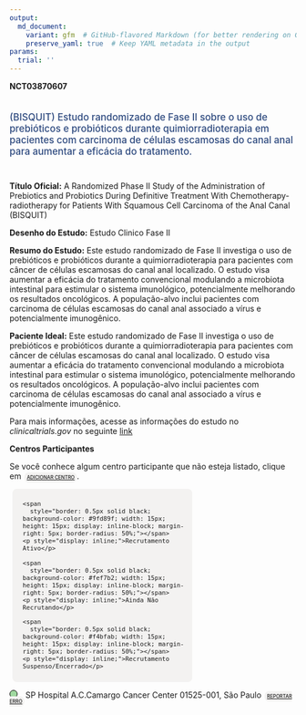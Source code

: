 ```yaml
---
output: 
  md_document:
    variant: gfm  # GitHub-flavored Markdown (for better rendering on GitHub)
    preserve_yaml: true  # Keep YAML metadata in the output
params:
  trial: ''
---
```


**NCT03870607**

<div style="padding: 5px 5px 5px 0px; font-size: 1.20em; font-weight: 500; color: #2E4A7F; text-align: left; margin-bottom: 20px">

(BISQUIT) Estudo randomizado de Fase II sobre o uso de prebióticos e
probióticos durante quimiorradioterapia em pacientes com carcinoma de
células escamosas do canal anal para aumentar a eficácia do tratamento.

</div>

**Título Oficial:** A Randomized Phase II Study of the Administration of
Prebiotics and Probiotics During Definitive Treatment With
Chemotherapy-radiotherapy for Patients With Squamous Cell Carcinoma of
the Anal Canal (BISQUIT)

**Desenho do Estudo:** Estudo Clinico Fase II

**Resumo do Estudo:** Este estudo randomizado de Fase II investiga o uso
de prebióticos e probióticos durante a quimiorradioterapia para
pacientes com câncer de células escamosas do canal anal localizado. O
estudo visa aumentar a eficácia do tratamento convencional modulando a
microbiota intestinal para estimular o sistema imunológico,
potencialmente melhorando os resultados oncológicos. A população-alvo
inclui pacientes com carcinoma de células escamosas do canal anal
associado a vírus e potencialmente imunogênico.

**Paciente Ideal:** Este estudo randomizado de Fase II investiga o uso
de prebióticos e probióticos durante a quimiorradioterapia para
pacientes com câncer de células escamosas do canal anal localizado. O
estudo visa aumentar a eficácia do tratamento convencional modulando a
microbiota intestinal para estimular o sistema imunológico,
potencialmente melhorando os resultados oncológicos. A população-alvo
inclui pacientes com carcinoma de células escamosas do canal anal
associado a vírus e potencialmente imunogênico.

Para mais informações, acesse as informações do estudo no
*clinicaltrials.gov* no seguinte
[link](https://clinicaltrials.gov/ct2/show/NCT03870607)

**Centros Participantes**

Se você conhece algum centro participante que não esteja listado, clique
em
<span style="color: #2E4A7F; margin-left: 2px; padding: 4px; background-color: #f3f2f1; border-radius: 8px; font-weight: 500; font-size: 0.6em"><a
href="https://flazar.shinyapps.io/formsapp?study_nct_id=NCT03870607&amp;location_id=N%2FA&amp;location_full_name=N%2FA&amp;form_type=Adicionar%20Centro"
target="_blank">ADICIONAR CENTRO</a></span>.

<div style="margin-bottom: 8px; margin-left: 5px; padding: 8px; max-width: 300px; background-color: #f3f2f1; border-radius: 8px; font-size: 0.9em">

<div style="margin-left: 10px;">

    <span 
      style="border: 0.5px solid black; background-color: #9fd89f; width: 15px; height: 15px; display: inline-block; margin-right: 5px; border-radius: 50%;"></span>
    <p style="display: inline;">Recrutamento Ativo</p>

</div>

<div style="margin-left: 10px;">

    <span 
      style="border: 0.5px solid black; background-color: #fef7b2; width: 15px; height: 15px; display: inline-block; margin-right: 5px; border-radius: 50%;"></span>
    <p style="display: inline;">Ainda Não Recrutando</p>

</div>

<div style="margin-left: 10px;">

    <span 
      style="border: 0.5px solid black; background-color: #f4bfab; width: 15px; height: 15px; display: inline-block; margin-right: 5px; border-radius: 50%;"></span>
    <p style="display: inline;">Recrutamento Suspenso/Encerrado</p>

</div>

</div>

<span style="line-height: 1.0;"><span style="border: 0.5px solid black; display: inline-block; width: 12px; height: 12px; border-radius: 50%; margin-right: 10px; padding-bottom: 0px; background-color: #9fd89f;"></span>
SP Hospital A.C.Camargo Cancer Center 01525-001, São Paulo
<span style="color: #2E4A7F; margin-left: 2px; padding: 4px; background-color: #f3f2f1; border-radius: 8px; font-weight: 500; font-size: 0.6em"><a
href="https://flazar.shinyapps.io/formsapp?study_nct_id=NCT03870607&amp;location_id=ACCAMARGOCANCERCENTERSAOPAULOSP01525000BRAZIL&amp;location_full_name=Hospital%20A.C.Camargo%20Cancer%20Center%2C%2001525-001%2C%20S%C3%A3o%20Paulo&amp;form_type=Reportar%20Erro"
target="_blank">REPORTAR ERRO</a></span></span>
